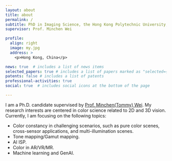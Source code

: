 ```yaml
---
layout: about
title: about
permalink: /
subtitle: PhD in Imaging Science, the Hong Kong Polytechnic University, Hong Kong SAR.
supervisor: Prof. Minchen Wei

profile:
  align: right
  image: my.jpg
  address: >
    <p>Hong Kong, China</p>

news: true  # includes a list of news items
selected_papers: true # includes a list of papers marked as "selected={true}"
patents: false # includes a list of patents
professional-activities: true
social: true  # includes social icons at the bottom of the page

---
```



I am a Ph.D. candidate supervised by [Prof. Minchen(Tommy) Wei](https://www.polyucolorlab.com/leader.html). My research interests are centered in color science related to 2D and 3D vision. Currently, I am focusing on the following topics:

- Color constancy in challenging scenarios, such as pure color scenes, cross-sensor applications, and multi-illumination scenes.
- Tone mapping/Gamut mapping.
- AI ISP.
- Color in AR/VR/MR.
- Machine learning and GenAI.